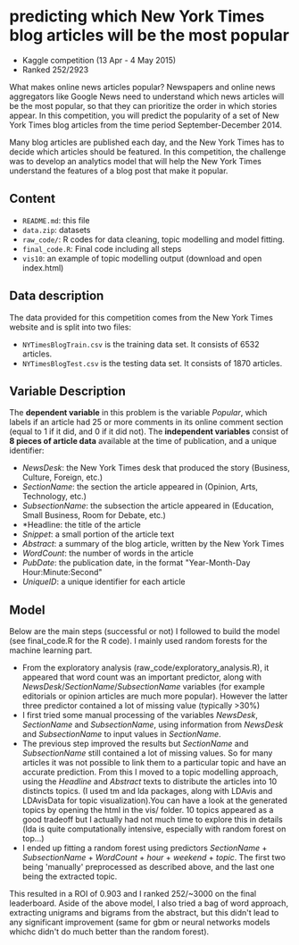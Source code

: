 # predicting which New York Times blog articles will be the most popular

* Kaggle competition (13 Apr - 4 May 2015)
* Ranked 252/2923

What makes online news articles popular?
Newspapers and online news aggregators like Google News need to understand which news articles will be the most popular, so that they can prioritize the order in which stories appear. In this competition, you will predict the popularity of a set of New York Times blog articles from the time period September-December 2014.

Many blog articles are published each day, and the New York Times has to decide which articles should be featured. In this competition, the challenge was to develop an analytics model that will help the New York Times understand the features of a blog post that make it popular.

## Content

* `README.md`: this file
* `data.zip`: datasets
* `raw_code/`: R codes for data cleaning, topic modelling and model fitting.
* `final_code.R`: Final code including all steps
* `vis10`: an example of topic modelling output (download and open index.html)

## Data description

The data provided for this competition comes from the New York Times website and is split into two files:

* `NYTimesBlogTrain.csv` is the training data set. It consists of 6532 articles.
* `NYTimesBlogTest.csv` is the testing data set. It consists of 1870 articles.
 
## Variable Description

The **dependent variable** in this problem is the variable *Popular*, which labels if an article had 25 or more comments in its online comment section (equal to 1 if it did, and 0 if it did not). The **independent variables** consist of **8 pieces of article data** available at the time of publication, and a unique identifier:

* *NewsDesk*: the New York Times desk that produced the story (Business, Culture, Foreign, etc.)
* *SectionName*: the section the article appeared in (Opinion, Arts, Technology, etc.)
* *SubsectionName*: the subsection the article appeared in (Education, Small Business, Room for Debate, etc.)
* *Headline: the title of the article
* *Snippet*: a small portion of the article text
* *Abstract*: a summary of the blog article, written by the New York Times
* *WordCount*: the number of words in the article
* *PubDate*: the publication date, in the format "Year-Month-Day Hour:Minute:Second"
* *UniqueID*: a unique identifier for each article

## Model

Below are the main steps (successful or not) I followed to build the model (see final_code.R for the R code). I mainly used random forests for the machine learning part.

* From the exploratory analysis (raw_code/exploratory_analysis.R), it appeared that word count was an important predictor, along with *NewsDesk*/*SectionName*/*SubsectionName* variables (for example editorials or opinion articles are much more popular). However the latter three predictor contained a lot of missing value (typically >30%)
* I first tried some manual processing of the variables *NewsDesk*, *SectionName* and *SubsectionName*, using information from *NewsDesk* and *SubsectionName* to input values in *SectionName*.
* The previous step improved the results but *SectionName* and *SubsectionName* still contained a lot of missing values. So for many articles it was not possible to link them to a particular topic and have an accurate prediction. From this I moved to a topic modelling approach, using the *Headline* and *Abstract* texts to distribute the articles into 10 distincts topics. (I used tm and lda packages, along with LDAvis and LDAvisData for topic visualization).You can have a look at the generated topics by opening the html in the vis/ folder. 10 topics appeared as a good tradeoff but I actually had not much time to explore this in details (lda is quite computationally intensive, especially with random forest on top...)
* I ended up fitting a random forest using predictors *SectionName* + *SubsectionName* + *WordCount* + *hour* + *weekend* + *topic*. The first two being 'manually' preprocessed as described above, and the last one being the extracted topic.

This resulted in a ROI of 0.903 and I ranked 252/~3000 on the final leaderboard. Aside of the above model, I also tried a bag of word approach, extracting unigrams and bigrams from the abstract, but this didn't lead to any significant improvement (same for gbm or neural networks models whichc didn't do much better than the random forest).

